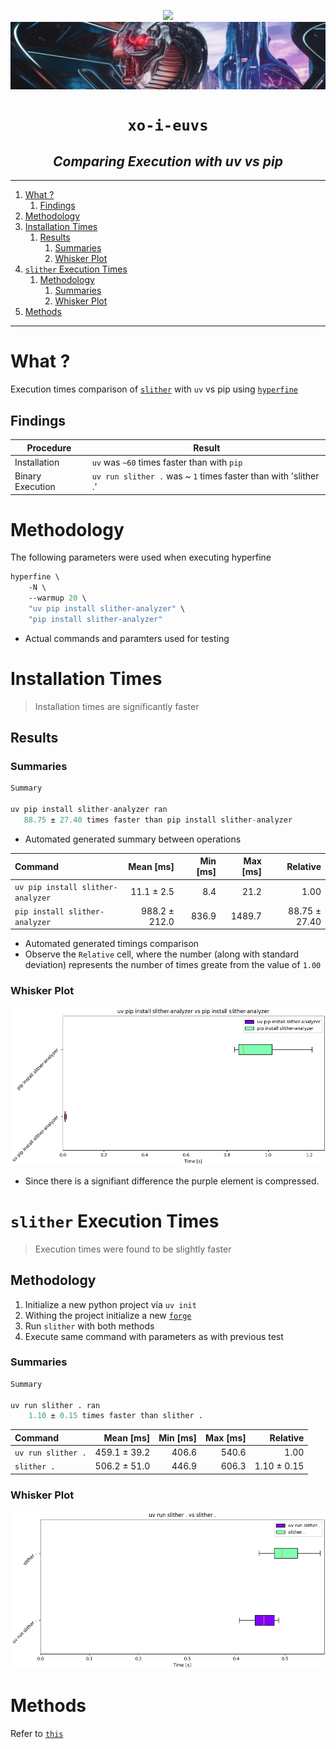 
<p align="center">
<a href="https://twitter.com/xyizko" target="_blank">
<img src="https://hits.seeyoufarm.com/api/count/incr/badge.svg?url=https%3A%2F%2Fgithub.com%2Fxyizko%2Fxo-i-euvs&count_bg=%23467423&title_bg=%233A3636&icon=superuser.svg&icon_color=%23D2FF72&title=apes&edge_flat=false">
</a>


<a href="https://github.com/xyizko/xo-Investigations" target=_blank>
<img src="./gfx/b.png" align="center">
</a>

<h1 align="center"><code>xo-i-euvs</code></h1>
<h2 align="center"><i>Comparing Execution with uv vs pip</i></h2>

---

1. [What ?](#what-)
   1. [Findings](#findings)
2. [Methodology](#methodology)
3. [Installation Times](#installation-times)
   1. [Results](#results)
      1. [Summaries](#summaries)
      2. [Whisker Plot](#whisker-plot)
4. [`slither` Execution Times](#slither-execution-times)
   1. [Methodology](#methodology-1)
      1. [Summaries](#summaries-1)
      2. [Whisker Plot](#whisker-plot-1)
5. [Methods](#methods)

---

# What ?

Execution times comparison of [`slither`](https://github.com/crytic/slither) with `uv` vs pip using [`hyperfine`](https://lib.rs/crates/hyperfine)

## Findings

| Procedure        | Result                                                          |
| ---------------- | --------------------------------------------------------------- |
| Installation     | `uv` was `~60` times faster than with `pip`                     |
| Binary Execution | `uv run slither .` was ~ `1` times faster than with 'slither .' |

# Methodology

The following parameters were used when executing hyperfine

```ml
hyperfine \
    -N \
    --warmup 20 \
    "uv pip install slither-analyzer" \
    "pip install slither-analyzer"
```

- Actual commands and paramters used for testing

# Installation Times

> Installation times are significantly faster

## Results

### Summaries

```js
Summary

uv pip install slither-analyzer ran
   88.75 ± 27.40 times faster than pip install slither-analyzer
```

- Automated generated summary between operations

| Command                           |     Mean [ms] | Min [ms] | Max [ms] |      Relative |
| :-------------------------------- | ------------: | -------: | -------: | ------------: |
| `uv pip install slither-analyzer` |    11.1 ± 2.5 |      8.4 |     21.2 |          1.00 |
| `pip install slither-analyzer`    | 988.2 ± 212.0 |    836.9 |   1489.7 | 88.75 ± 27.40 |

- Automated generated timings comparison
- Observe the `Relative` cell, where the number (along with standard deviation) represents the number of times greate from the value of `1.00`

### Whisker Plot

![](./gfx/r1.png)

- Since there is a signifiant difference the purple element is compressed.

# `slither` Execution Times

> Execution times were found to be slightly faster

## Methodology

1. Initialize a new python project via `uv init`
2. Withing the project initialize a new [`forge`](https://github.com/foundry-rs/foundry)
3. Run `slither` with both methods
4. Execute same command with parameters as with previous test

### Summaries

```ml
Summary

uv run slither . ran
    1.10 ± 0.15 times faster than slither .
```

| Command            |    Mean [ms] | Min [ms] | Max [ms] |    Relative |
| :----------------- | -----------: | -------: | -------: | ----------: |
| `uv run slither .` | 459.1 ± 39.2 |    406.6 |    540.6 |        1.00 |
| `slither .`        | 506.2 ± 51.0 |    446.9 |    606.3 | 1.10 ± 0.15 |

### Whisker Plot

![](./gfx/r2.png)

# Methods

Refer to [`this`](./methods/README.MD)
